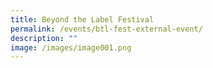 ```yaml
---
title: Beyond the Label Festival
permalink: /events/btl-fest-external-event/
description: ""
image: /images/image001.png
---
```

